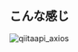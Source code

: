 ## こんな感じ

![qiitaapi_axios](https://user-images.githubusercontent.com/59412214/132075995-95a3e518-fc6f-4018-b9c1-4a38ca6dbf87.gif)
